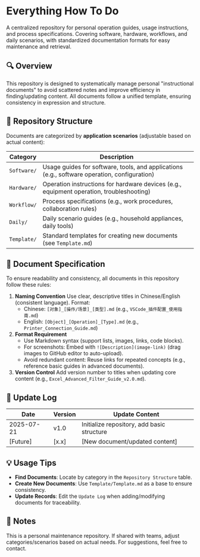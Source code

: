 # Everything How To Do

A centralized repository for personal operation guides, usage instructions, and process specifications. Covering software, hardware, workflows, and daily scenarios, with standardized documentation formats for easy maintenance and retrieval.

## 🔍 Overview

This repository is designed to systematically manage personal "instructional documents" to avoid scattered notes and improve efficiency in finding/updating content. All documents follow a unified template, ensuring consistency in expression and structure.

## 📂 Repository Structure

Documents are categorized by **application scenarios** (adjustable based on actual content):

| Category    | Description                                                  |
| ----------- | ------------------------------------------------------------ |
| `Software/` | Usage guides for software, tools, and applications (e.g., software operation, configuration) |
| `Hardware/` | Operation instructions for hardware devices (e.g., equipment operation, troubleshooting) |
| `Workflow/` | Process specifications (e.g., work procedures, collaboration rules) |
| `Daily/`    | Daily scenario guides (e.g., household appliances, daily tools) |
| `Template/` | Standard templates for creating new documents (see `Template.md`) |

## 📝 Document Specification

To ensure readability and consistency, all documents in this repository follow these rules:

1. **Naming Convention**
    Use clear, descriptive titles in Chinese/English (consistent language). Format:
    - Chinese: `[对象]_[操作/场景]_[类型].md` (e.g., `VSCode_插件配置_使用指南.md`)
    - English: `[Object]_[Operation]_[Type].md` (e.g., `Printer_Connection_Guide.md`)
2. **Format Requirement**
    - Use Markdown syntax (support lists, images, links, code blocks).
    - For screenshots: Embed with `![Description](image-link)` (drag images to GitHub editor to auto-upload).
    - Avoid redundant content: Reuse links for repeated concepts (e.g., reference basic guides in advanced documents).
3. **Version Control**
    Add version number to titles when updating core content (e.g., `Excel_Advanced_Filter_Guide_v2.0.md`).

## 📌 Update Log

| Date       | Version | Update Content                             |
| ---------- | ------- | ------------------------------------------ |
| 2025-07-21 | v1.0    | Initialize repository, add basic structure |
| [Future]   | [x.x]   | [New document/updated content]             |

## 💡 Usage Tips

- **Find Documents**: Locate by category in the `Repository Structure` table.
- **Create New Documents**: Use `Template/Template.md` as a base to ensure consistency.
- **Update Records**: Edit the `Update Log` when adding/modifying documents for traceability.

## 📮 Notes

This is a personal maintenance repository. If shared with teams, adjust categories/scenarios based on actual needs. For suggestions, feel free to contact.